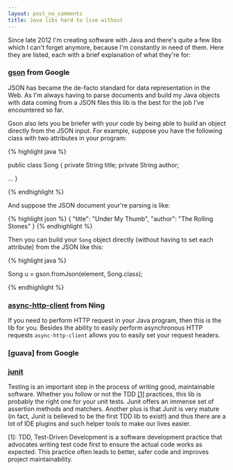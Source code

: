 ```yaml
---
layout: post_no_comments
title: Java libs hard to live without
---
```


<span class="drops">S</span>ince late 2012 I'm creating software with Java and there's quite a few libs which I can't forget anymore, because I'm constantly in need of them. Here they are listed, each with a brief explanation of what they're for:

### [gson] from Google

JSON has became the de-facto standard for data representation in the Web. As I'm always having to parse documents and build my Java objects with data coming from a JSON files this lib is the best for the job I've encountered so far.

Gson also lets you be briefer with your code by being able to build an object directly from the JSON input. For example, suppose you have the following class with two attributes in your program:

{% highlight java %}

public class Song {
  private String title;
  private String author;

  ...
}

{% endhighlight %}

And suppose the JSON document your're parsing is like:

{% highlight json %}
{
  "title": "Under My Thumb",
  "author": "The Rolling Stones"
}
{% endhighlight %}


Then you can build your `Song` object directly (without having to set each attribute) from the JSON like this:

{% highlight java %}

Song u = gson.fromJson(element, Song.class);

{% endhighlight %}

### [async-http-client] from Ning

If you need to perform HTTP request in your Java program, then this is the lib for you. Besides the ability to easily perform asynchronous HTTP requests `async-http-client` allows you to easily set your request headers.

### [guava] from Google



### [junit]

Testing is an important step in the process of writing good, maintainable software. Whether you follow or not the TDD <a href="#foot-link-1">[1]</a> practices, this lib is probably the right one for your unit tests. Junit offers an immense set of assertion methods and matchers. Another plus is that Junit is very mature (in fact, Junit is believed to be the first TDD lib to exist!) and thus there are a lot of IDE plugins and such helper tools to make our lives easier.

[gson]:https://sites.google.com/site/gson/
[async-http-client]:https://github.com/asynchttpclient/async-http-client/
[google-guice]: https://code.google.com/p/google-guice/
[junit]: http://junit.org/

<p class="foot-link" id="foot-link-1">[1]: TDD, Test-Driven Development is a software development practice that advocates writing test code first to ensure the actual code works as expected. This practice often leads to better, safer code and improves project maintainability.</p>